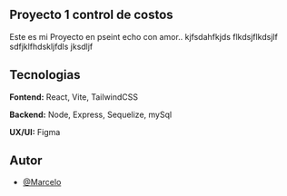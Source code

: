 
## Proyecto 1 control de costos
Este es mi Proyecto en pseint echo con amor.. kjfsdahfkjds
flkdsjflkdsjlf
sdfjklfhdskljfdls
jksdljf



## Tecnologias

**Fontend:** React, Vite, TailwindCSS

**Backend:** Node, Express, Sequelize, mySql

**UX/UI:** Figma




## Autor

- [@Marcelo](https://www.google.com)

